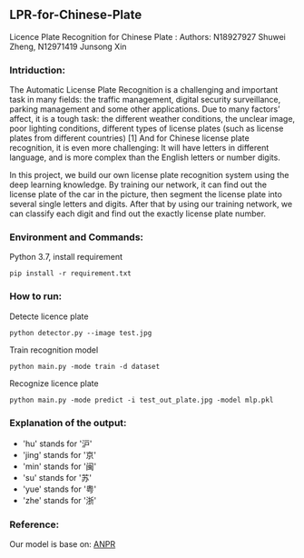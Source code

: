 LPR-for-Chinese-Plate
---------------------

Licence Plate Recognition for Chinese Plate : Authors: N18927927 Shuwei
Zheng, N12971419 Junsong Xin

### Intriduction:

The Automatic License Plate Recognition is a challenging and important
task in many fields: the traffic management, digital security
surveillance, parking management and some other applications. Due to
many factors’ affect, it is a tough task: the different weather
conditions, the unclear image, poor lighting conditions, different types
of license plates (such as license plates from different countries) [1]
And for Chinese license plate recognition, it is even more challenging:
It will have letters in different language, and is more complex than the
English letters or number digits.

In this project, we build our own license plate recognition system using
the deep learning knowledge. By training our network, it can find out
the license plate of the car in the picture, then segment the license
plate into several single letters and digits. After that by using our
training network, we can classify each digit and find out the exactly
license plate number.

### Environment and Commands:

Python 3.7, install requirement

    pip install -r requirement.txt

### How to run:

Detecte licence plate

    python detector.py --image test.jpg

Train recognition model

    python main.py -mode train -d dataset

Recognize licence plate

    python main.py -mode predict -i test_out_plate.jpg -model mlp.pkl

### Explanation of the output:

-   'hu' stands for '沪'
-   'jing' stands for '京'
-   'min' stands for '闽'
-   'su' stands for '苏'
-   'yue' stands for '粤'
-   'zhe' stands for '浙'

### Reference:

Our model is base on: [ANPR](https://github.com/GuiltyNeuron/ANPR) 

